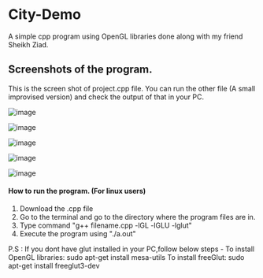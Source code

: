 # City-Demo
A simple cpp program using OpenGL libraries done along with my friend Sheikh Ziad.

## Screenshots of the program.
This is the screen shot of project.cpp file. You can run the other file (A small improvised version) and check the output of that in your PC.

![image](https://user-images.githubusercontent.com/61452898/124459313-a8702500-ddab-11eb-8436-348a856de46a.png)

![image](https://user-images.githubusercontent.com/61452898/124459438-bf167c00-ddab-11eb-8bf6-7982cac14e13.png)

![image](https://user-images.githubusercontent.com/61452898/124459450-c3429980-ddab-11eb-8a27-951ad7783591.png)

![image](https://user-images.githubusercontent.com/61452898/124459468-c63d8a00-ddab-11eb-8426-2d38a8a23ff1.png)

![image](https://user-images.githubusercontent.com/61452898/124459484-ca69a780-ddab-11eb-843b-9191561d955b.png)

#### How to run the program. (For linux users)
1. Download the .cpp file
2. Go to the terminal and go to the directory where the program files are in.
3. Type command "g++ filename.cpp -lGL -lGLU -lglut" 
4. Execute the program using "./a.out"

P.S : If you dont have glut installed in your PC,follow below steps -
  To install OpenGL libraries:
      sudo apt-get install mesa-utils
  To install freeGlut:
      sudo apt-get install freeglut3-dev

